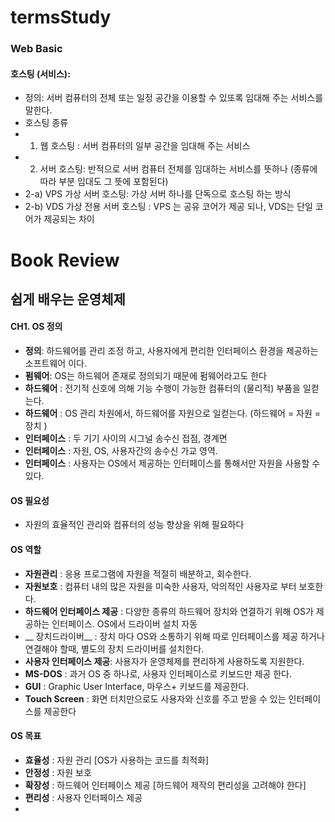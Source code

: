 # termsStudy
### Web Basic   
#### 호스팅 (서비스): 
* 정의: 서버 컴퓨터의 전체 또는 일정 공간을 이용할 수 있또록 임대해 주는 서비스를 말한다.   
* 호스팅 종류   
* 1. 웹 호스팅 : 서버 컴퓨터의 일부 공간을 임대해 주는 서비스   
* 2. 서버 호스팅: 반적으로 서버 컴퓨터 전체를 임대하는 서비스를 뜻하나 (종류에 따라 부분 임대도 그 뜻에 포함된다)  
* 2-a) VPS 가상 서버 호스팅: 가상 서버 하나를 단독으로 호스팅 하는 방식 
* 2-b) VDS 가상 전용 서버 호스팅 : VPS 는 공유 코어가 제공 되나, VDS는 단일 코어가 제공되는 차이
# Book Review 
## 쉽게 배우는 운영체제
#### CH1. OS 정의
* __정의__: 하드웨어를 관리 조정 하고, 사용자에게 편리한 인터페이스 환경을 제공하는 소프트웨어 이다.  
* __펌웨어__: OS는 하드웨어 존재로 정의되기 때문에 펌웨어라고도 한다  
* __하드웨어__ : 전기적 신호에 의해 기능 수행이 가능한 컴퓨터의 (물리적) 부품을 일컫는다.  
* __하드웨어__ : OS 관리 차원에서, 하드웨어를 자원으로 일컫는다. (하드웨어 = 자원 = 장치 )     
* __인터페이스__ : 두 기기 사이의 시그널 송수신 접점, 경계면   
* __인터페이스__ : 자원, OS, 사용자간의 송수신 가교 영역.   
* __인터페이스__ : 사용자는 OS에서 제공하는 인터페이스를 통해서만 자원을 사용할 수 있다.   
#### OS 필요성 
* 자원의 효율적인 관리와 컴퓨터의 성능 향상을 위해 필요하다  
#### OS 역할 
* __자원관리__ : 응용 프로그램에 자원을 적절히 배분하고, 회수한다.
* __자원보호__ : 컴퓨터 내의 많은 자원을 미숙한 사용자, 악의적인 사용자로 부터 보호한다. 
* __하드웨어 인터페이스 제공__ : 다양한 종류의 하드웨어 장치와 연결하기 위해 OS가 제공하는 인터페이스. OS에서 드라이버 설치 자동   
* __ 장치드라이버__ : 장치 마다 OS와 소통하기 위해 따로 인터페이스를 제공 하거나 연결해야 할때, 별도의 장치 드라이버를 설치한다. 
* __사용자 인터페이스 제공__: 사용자가 운영체제를 편리하게 사용하도록 지원한다. 
* __MS-DOS__ : 과거 OS 중 하나로, 사용자 인터페이스로 키보드만 제공 한다. 
* __GUI__ : Graphic User Interface, 마우스+ 키보드를 제공한다. 
* __Touch Screen__ : 화면 터치만으로도 사용자와 신호를 주고 받을 수 있는 인터페이스를 제공한다 

#### OS 목표 
* __효율성__ : 자원 관리 [OS가 사용하는 코드를 최적화] 
* __안정성__ : 자원 보호
* __확장성__ : 하드웨어 인터페이스 제공 [하드웨어 제작의 편리성을 고려해야 한다]
* __편리성__ : 사용자 인터페이스 제공
* 
